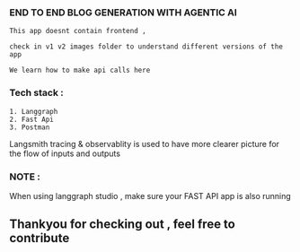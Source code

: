 ### END TO END BLOG GENERATION WITH AGENTIC AI

```
This app doesnt contain frontend ,

check in v1 v2 images folder to understand different versions of the app
```
```
We learn how to make api calls here
```


### Tech stack : 

```
1. Langgraph
2. Fast Api 
3. Postman
```


Langsmith tracing & observablity is used to have more clearer picture for the flow of inputs and outputs


### NOTE : 


When using langgraph studio , make sure your FAST API app is also running 



## Thankyou for checking out , feel free to contribute